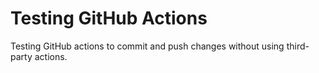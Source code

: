 # Testing GitHub Actions

Testing GitHub actions to commit and push changes without using third-party actions.
